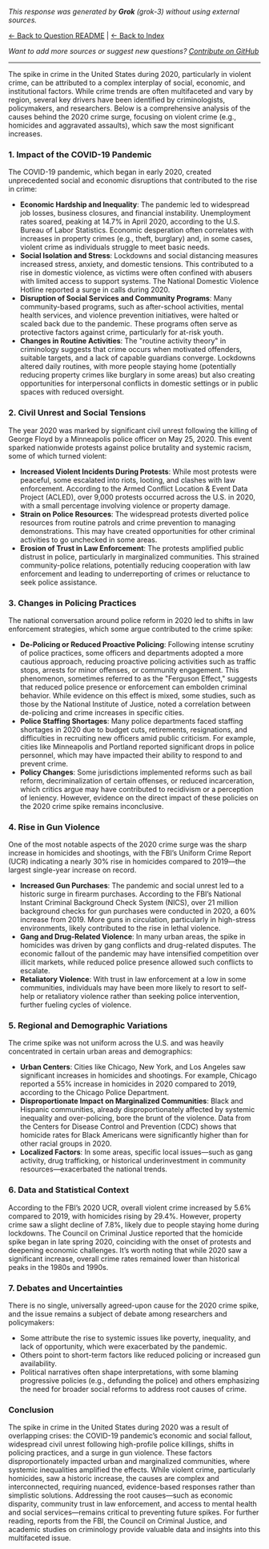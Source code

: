 <!-- 
Generated by: grok
Model: grok-3
Prompt type: default
Generated at: 2025-06-08T20:20:56.186024
-->

*This response was generated by **Grok** (grok-3) without using external sources.*

[← Back to Question README](README.md) | [← Back to Index](../README.md)

*Want to add more sources or suggest new questions? [Contribute on GitHub](https://github.com/justinwest/SuggestedSources)*

---

The spike in crime in the United States during 2020, particularly in violent crime, can be attributed to a complex interplay of social, economic, and institutional factors. While crime trends are often multifaceted and vary by region, several key drivers have been identified by criminologists, policymakers, and researchers. Below is a comprehensive analysis of the causes behind the 2020 crime surge, focusing on violent crime (e.g., homicides and aggravated assaults), which saw the most significant increases.

### 1. **Impact of the COVID-19 Pandemic**
The COVID-19 pandemic, which began in early 2020, created unprecedented social and economic disruptions that contributed to the rise in crime:
- **Economic Hardship and Inequality**: The pandemic led to widespread job losses, business closures, and financial instability. Unemployment rates soared, peaking at 14.7% in April 2020, according to the U.S. Bureau of Labor Statistics. Economic desperation often correlates with increases in property crimes (e.g., theft, burglary) and, in some cases, violent crime as individuals struggle to meet basic needs.
- **Social Isolation and Stress**: Lockdowns and social distancing measures increased stress, anxiety, and domestic tensions. This contributed to a rise in domestic violence, as victims were often confined with abusers with limited access to support systems. The National Domestic Violence Hotline reported a surge in calls during 2020.
- **Disruption of Social Services and Community Programs**: Many community-based programs, such as after-school activities, mental health services, and violence prevention initiatives, were halted or scaled back due to the pandemic. These programs often serve as protective factors against crime, particularly for at-risk youth.
- **Changes in Routine Activities**: The "routine activity theory" in criminology suggests that crime occurs when motivated offenders, suitable targets, and a lack of capable guardians converge. Lockdowns altered daily routines, with more people staying home (potentially reducing property crimes like burglary in some areas) but also creating opportunities for interpersonal conflicts in domestic settings or in public spaces with reduced oversight.

### 2. **Civil Unrest and Social Tensions**
The year 2020 was marked by significant civil unrest following the killing of George Floyd by a Minneapolis police officer on May 25, 2020. This event sparked nationwide protests against police brutality and systemic racism, some of which turned violent:
- **Increased Violent Incidents During Protests**: While most protests were peaceful, some escalated into riots, looting, and clashes with law enforcement. According to the Armed Conflict Location & Event Data Project (ACLED), over 9,000 protests occurred across the U.S. in 2020, with a small percentage involving violence or property damage.
- **Strain on Police Resources**: The widespread protests diverted police resources from routine patrols and crime prevention to managing demonstrations. This may have created opportunities for other criminal activities to go unchecked in some areas.
- **Erosion of Trust in Law Enforcement**: The protests amplified public distrust in police, particularly in marginalized communities. This strained community-police relations, potentially reducing cooperation with law enforcement and leading to underreporting of crimes or reluctance to seek police assistance.

### 3. **Changes in Policing Practices**
The national conversation around police reform in 2020 led to shifts in law enforcement strategies, which some argue contributed to the crime spike:
- **De-Policing or Reduced Proactive Policing**: Following intense scrutiny of police practices, some officers and departments adopted a more cautious approach, reducing proactive policing activities such as traffic stops, arrests for minor offenses, or community engagement. This phenomenon, sometimes referred to as the "Ferguson Effect," suggests that reduced police presence or enforcement can embolden criminal behavior. While evidence on this effect is mixed, some studies, such as those by the National Institute of Justice, noted a correlation between de-policing and crime increases in specific cities.
- **Police Staffing Shortages**: Many police departments faced staffing shortages in 2020 due to budget cuts, retirements, resignations, and difficulties in recruiting new officers amid public criticism. For example, cities like Minneapolis and Portland reported significant drops in police personnel, which may have impacted their ability to respond to and prevent crime.
- **Policy Changes**: Some jurisdictions implemented reforms such as bail reform, decriminalization of certain offenses, or reduced incarceration, which critics argue may have contributed to recidivism or a perception of leniency. However, evidence on the direct impact of these policies on the 2020 crime spike remains inconclusive.

### 4. **Rise in Gun Violence**
One of the most notable aspects of the 2020 crime surge was the sharp increase in homicides and shootings, with the FBI’s Uniform Crime Report (UCR) indicating a nearly 30% rise in homicides compared to 2019—the largest single-year increase on record.
- **Increased Gun Purchases**: The pandemic and social unrest led to a historic surge in firearm purchases. According to the FBI’s National Instant Criminal Background Check System (NICS), over 21 million background checks for gun purchases were conducted in 2020, a 60% increase from 2019. More guns in circulation, particularly in high-stress environments, likely contributed to the rise in lethal violence.
- **Gang and Drug-Related Violence**: In many urban areas, the spike in homicides was driven by gang conflicts and drug-related disputes. The economic fallout of the pandemic may have intensified competition over illicit markets, while reduced police presence allowed such conflicts to escalate.
- **Retaliatory Violence**: With trust in law enforcement at a low in some communities, individuals may have been more likely to resort to self-help or retaliatory violence rather than seeking police intervention, further fueling cycles of violence.

### 5. **Regional and Demographic Variations**
The crime spike was not uniform across the U.S. and was heavily concentrated in certain urban areas and demographics:
- **Urban Centers**: Cities like Chicago, New York, and Los Angeles saw significant increases in homicides and shootings. For example, Chicago reported a 55% increase in homicides in 2020 compared to 2019, according to the Chicago Police Department.
- **Disproportionate Impact on Marginalized Communities**: Black and Hispanic communities, already disproportionately affected by systemic inequality and over-policing, bore the brunt of the violence. Data from the Centers for Disease Control and Prevention (CDC) shows that homicide rates for Black Americans were significantly higher than for other racial groups in 2020.
- **Localized Factors**: In some areas, specific local issues—such as gang activity, drug trafficking, or historical underinvestment in community resources—exacerbated the national trends.

### 6. **Data and Statistical Context**
According to the FBI’s 2020 UCR, overall violent crime increased by 5.6% compared to 2019, with homicides rising by 29.4%. However, property crime saw a slight decline of 7.8%, likely due to people staying home during lockdowns. The Council on Criminal Justice reported that the homicide spike began in late spring 2020, coinciding with the onset of protests and deepening economic challenges. It’s worth noting that while 2020 saw a significant increase, overall crime rates remained lower than historical peaks in the 1980s and 1990s.

### 7. **Debates and Uncertainties**
There is no single, universally agreed-upon cause for the 2020 crime spike, and the issue remains a subject of debate among researchers and policymakers:
- Some attribute the rise to systemic issues like poverty, inequality, and lack of opportunity, which were exacerbated by the pandemic.
- Others point to short-term factors like reduced policing or increased gun availability.
- Political narratives often shape interpretations, with some blaming progressive policies (e.g., defunding the police) and others emphasizing the need for broader social reforms to address root causes of crime.

### Conclusion
The spike in crime in the United States during 2020 was a result of overlapping crises: the COVID-19 pandemic’s economic and social fallout, widespread civil unrest following high-profile police killings, shifts in policing practices, and a surge in gun violence. These factors disproportionately impacted urban and marginalized communities, where systemic inequalities amplified the effects. While violent crime, particularly homicides, saw a historic increase, the causes are complex and interconnected, requiring nuanced, evidence-based responses rather than simplistic solutions. Addressing the root causes—such as economic disparity, community trust in law enforcement, and access to mental health and social services—remains critical to preventing future spikes. For further reading, reports from the FBI, the Council on Criminal Justice, and academic studies on criminology provide valuable data and insights into this multifaceted issue.